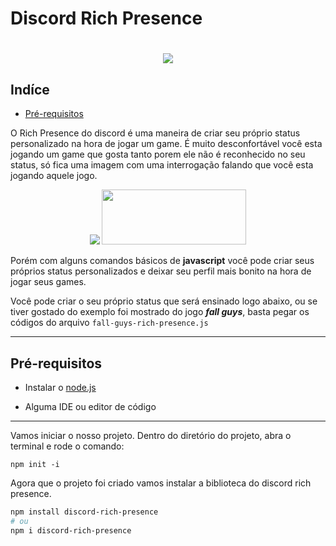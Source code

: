 # Discord Rich Presence

<h1 align="center">
    <img src="https://ik.imagekit.io/m10th15us/npm-rich-presence_v-UlriSVE.png">
</h1>

## Indíce

- [Pré-requisitos](#-pré-requisitos)

O Rich Presence do discord é uma maneira de criar seu próprio status personalizado na hora de jogar um game. É muito desconfortável você esta jogando um game que gosta tanto porem ele não é reconhecido no seu status, só fica uma imagem com uma interrogação falando que você esta jogando aquele jogo.

<div align="center" display="inline">
    <img src="https://ik.imagekit.io/m10th15us/sem-status_KIQE6YqDha.png">
    <img width="231" height="88" src="https://ik.imagekit.io/m10th15us/com-status_SWtYMlI67.gif">
</div>

Porém com alguns comandos básicos de **javascript** você pode criar seus próprios status personalizados e deixar seu perfil mais bonito na hora de jogar seus games.

Você pode criar o seu próprio status que será ensinado logo abaixo, ou se tiver gostado do exemplo foi mostrado do jogo ***fall guys***, basta pegar os códigos do arquivo `fall-guys-rich-presence.js`

---

## Pré-requisitos

- Instalar o [node.js](https://nodejs.org/en/)

- Alguma IDE ou editor de código
---

Vamos iniciar o nosso projeto. Dentro do diretório do projeto, abra o terminal e rode o comando:

```
npm init -i
```

Agora que o projeto foi criado vamos instalar a biblioteca do discord rich presence.

```bash
npm install discord-rich-presence
# ou
npm i discord-rich-presence
```